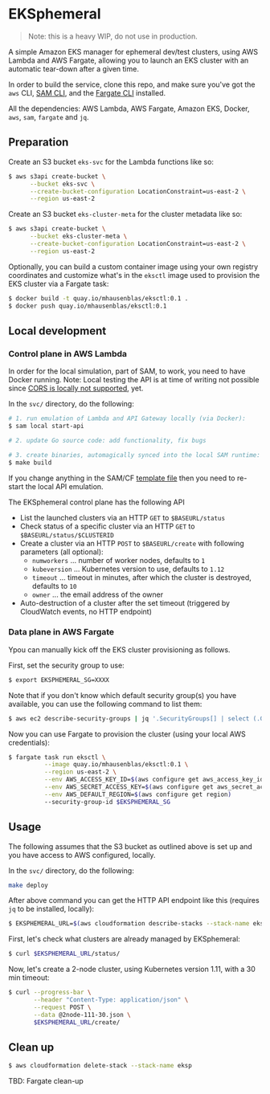 # EKSphemeral

> Note: this is a heavy WIP, do not use in production.

A simple Amazon EKS manager for ephemeral dev/test clusters, using AWS Lambda and AWS Fargate, allowing you to launch an EKS cluster with an automatic tear-down after a given time.

In order to build the service, clone this repo, and make sure you've got the `aws` CLI, [SAM CLI](https://github.com/awslabs/aws-sam-cli), and the [Fargate CLI](https://somanymachines.com/fargate/) installed.

All the dependencies: AWS Lambda, AWS Fargate, Amazon EKS, Docker, `aws`, `sam`, `fargate` and `jq`.

## Preparation

Create an S3 bucket `eks-svc` for the Lambda functions like so:

```sh
$ aws s3api create-bucket \
      --bucket eks-svc \
      --create-bucket-configuration LocationConstraint=us-east-2 \
      --region us-east-2
```

Create an S3 bucket `eks-cluster-meta` for the cluster metadata like so:

```sh
$ aws s3api create-bucket \
      --bucket eks-cluster-meta \
      --create-bucket-configuration LocationConstraint=us-east-2 \
      --region us-east-2
```

Optionally, you can build a custom container image using your own registry coordinates and customize what's in the `eksctl` image used to provision the EKS cluster via a Fargate task:

```sh
$ docker build -t quay.io/mhausenblas/eksctl:0.1 .
$ docker push quay.io/mhausenblas/eksctl:0.1
```

## Local development

### Control plane in AWS Lambda

In order for the local simulation, part of SAM, to work, you need to have Docker running. Note: Local testing the API is at time of writing not possible since [CORS is locally not supported](https://github.com/awslabs/aws-sam-cli/issues/323), yet.

In the `svc/` directory, do the following:

```sh
# 1. run emulation of Lambda and API Gateway locally (via Docker):
$ sam local start-api

# 2. update Go source code: add functionality, fix bugs

# 3. create binaries, automagically synced into the local SAM runtime:
$ make build
```

If you change anything in the SAM/CF [template file](svc/template.yaml) then you need to re-start the local API emulation.

The EKSphemeral control plane has the following API

- List the launched clusters via an HTTP `GET` to `$BASEURL/status` 
- Check status of a specific cluster via an HTTP `GET` to `$BASEURL/status/$CLUSTERID`
- Create a cluster via an HTTP `POST` to `$BASEURL/create` with following parameters (all optional):
  - `numworkers` ... number of worker nodes, defaults to `1`
  - `kubeversion` ... Kubernetes version to use, defaults to `1.12`
  - `timeout` ... timeout in minutes, after which the cluster is destroyed, defaults to `10`
  - `owner` ... the email address of the owner
- Auto-destruction of a cluster after the set timeout (triggered by CloudWatch events, no HTTP endpoint)

### Data plane in AWS Fargate

Ypou can manually kick off the EKS cluster provisioning as follows.

First, set the security group to use:

```sh
$ export EKSPHEMERAL_SG=XXXX
```

Note that if you don't know which default security group(s) you have available, you can use the following
command to list them:

```sh
$ aws ec2 describe-security-groups | jq '.SecurityGroups[] | select (.GroupName == "default") | .GroupId'
```

Now you can use Fargate to provision the cluster (using your local AWS credentials):

```sh
$ fargate task run eksctl \
          --image quay.io/mhausenblas/eksctl:0.1 \
          --region us-east-2 \
          --env AWS_ACCESS_KEY_ID=$(aws configure get aws_access_key_id) \
          --env AWS_SECRET_ACCESS_KEY=$(aws configure get aws_secret_access_key) \
          --env AWS_DEFAULT_REGION=$(aws configure get region)
          --security-group-id $EKSPHEMERAL_SG
```

## Usage

The following assumes that the S3 bucket as outlined above is set up and you have access to AWS configured, locally.

In the `svc/` directory, do the following:

```sh
make deploy
```

After above command you can get the HTTP API endpoint like this (requires `jq` to be installed, locally):

```sh
$ EKSPHEMERAL_URL=$(aws cloudformation describe-stacks --stack-name eksp | jq '.Stacks[].Outputs[] | select(.OutputKey=="EKSphemeralAPIEndpoint").OutputValue' -r)
```

First, let's check what clusters are already managed by EKSphemeral:

```sh
$ curl $EKSPHEMERAL_URL/status/
```

Now, let's create a 2-node cluster, using Kubernetes version 1.11, with a 30 min timeout:

```sh
$ curl --progress-bar \
       --header "Content-Type: application/json" \
       --request POST \
       --data @2node-111-30.json \
       $EKSPHEMERAL_URL/create/
```


## Clean up

```bash
$ aws cloudformation delete-stack --stack-name eksp
```

TBD: Fargate clean-up
